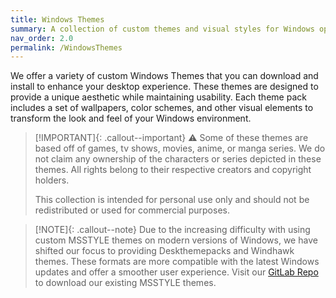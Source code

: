 ```yaml
---
title: Windows Themes
summary: A collection of custom themes and visual styles for Windows operating systems.
nav_order: 2.0
permalink: /WindowsThemes
---
```


We offer a variety of custom Windows Themes that you can download and install to enhance your desktop experience. These themes are designed to provide a unique aesthetic while maintaining usability. Each theme pack includes a set of wallpapers, color schemes, and other visual elements to transform the look and feel of your Windows environment.


> [!IMPORTANT]{: .callout--important}
> ⚠️ Some of these themes are based off of games, tv shows, movies, anime, or manga series. We do not claim any ownership of the characters or series depicted in these themes. All rights belong to their respective creators and copyright holders.
> 
> This collection is intended for personal use only and should not be redistributed or used for commercial purposes.

>[!NOTE]{: .callout--note}
> Due to the increasing difficulty with using custom MSSTYLE themes on modern versions of Windows, we have shifted our focus to providing Deskthemepacks and Windhawk themes. These formats are more compatible with the latest Windows updates and offer a smoother user experience. Visit our [GitLab Repo](https://gitlab.com/the-back-room/) to download our existing MSSTYLE themes.